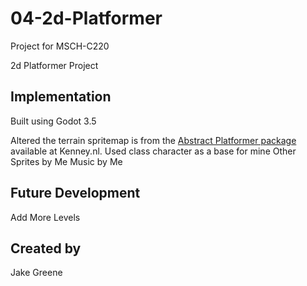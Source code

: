 # 04-2d-Platformer

Project for MSCH-C220

2d Platformer Project


## Implementation

Built using Godot 3.5

Altered the terrain spritemap is from the [Abstract Platformer package](https://kenney.nl/assets/abstract-platformer) available at Kenney.nl.
Used class character as a base for mine
Other Sprites by Me
Music by Me



## Future Development

Add More Levels


## Created by 

Jake Greene
```
